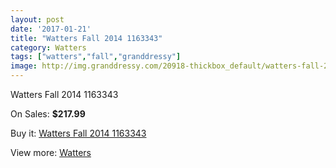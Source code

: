 ```yaml
---
layout: post
date: '2017-01-21'
title: "Watters Fall 2014 1163343"
category: Watters
tags: ["watters","fall","granddressy"]
image: http://img.granddressy.com/20918-thickbox_default/watters-fall-2014-1163343.jpg
---
```

Watters Fall 2014 1163343

On Sales: **$217.99**
<a href="https://www.granddressy.com/en/watters/19892-watters-fall-2014-1163343.html"><amp-img layout="responsive" width="600" height="600" src="//img.granddressy.com/20918-thickbox_default/watters-fall-2014-1163343.jpg" alt="Watters Fall 2014 1163343 0" /></a>

Buy it: [Watters Fall 2014 1163343](https://www.granddressy.com/en/watters/19892-watters-fall-2014-1163343.html "Watters Fall 2014 1163343")

View more: [Watters](https://www.granddressy.com/en/33-watters "Watters")